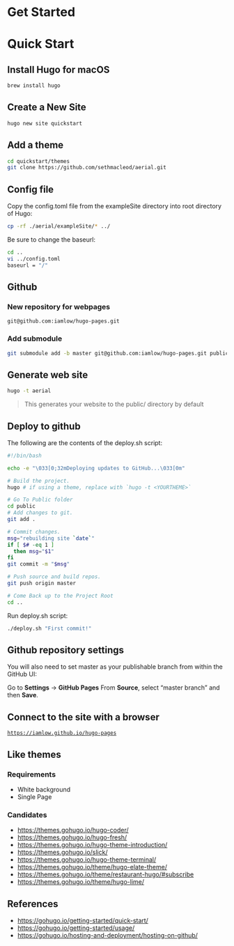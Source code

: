 Get Started
===========

# Quick Start

## Install Hugo for macOS
```sh
brew install hugo
```

## Create a New Site
```sh
hugo new site quickstart
```

## Add a theme
```sh
cd quickstart/themes
git clone https://github.com/sethmacleod/aerial.git
```

## Config file
Copy the config.toml file from the exampleSite directory into root directory of Hugo:
```sh
cp -rf ./aerial/exampleSite/* ../
```

Be sure to change the baseurl:
```sh
cd ..
vi ../config.toml
baseurl = "/"
```

## Github
### New repository for webpages
`git@github.com:iamlow/hugo-pages.git`

### Add submodule
```sh
git submodule add -b master git@github.com:iamlow/hugo-pages.git public
```

## Generate web site
```sh
hugo -t aerial
```
> This generates your website to the public/ directory by default

## Deploy to github
The following are the contents of the deploy.sh script:
```sh
#!/bin/bash

echo -e "\033[0;32mDeploying updates to GitHub...\033[0m"

# Build the project.
hugo # if using a theme, replace with `hugo -t <YOURTHEME>`

# Go To Public folder
cd public
# Add changes to git.
git add .

# Commit changes.
msg="rebuilding site `date`"
if [ $# -eq 1 ]
  then msg="$1"
fi
git commit -m "$msg"

# Push source and build repos.
git push origin master

# Come Back up to the Project Root
cd ..
```

Run deploy.sh script:
```sh
./deploy.sh "First commit!"
```

## Github repository settings
You will also need to set master as your publishable branch from within the GitHub UI:

Go to **Settings** → **GitHub Pages**
From **Source**, select “master branch” and then **Save**.

## Connect to the site with a browser
[`https://iamlow.github.io/hugo-pages`](https://iamlow.github.io/hugo-pages)

## Like themes

### Requirements

* White background
* Single Page

### Candidates

* https://themes.gohugo.io/hugo-coder/
* https://themes.gohugo.io/hugo-fresh/
* https://themes.gohugo.io/hugo-theme-introduction/
* https://themes.gohugo.io/slick/
* https://themes.gohugo.io/hugo-theme-terminal/
* https://themes.gohugo.io/theme/hugo-elate-theme/
* https://themes.gohugo.io/theme/restaurant-hugo/#subscribe
* https://themes.gohugo.io/theme/hugo-lime/

## References
- https://gohugo.io/getting-started/quick-start/
- https://gohugo.io/getting-started/usage/
- https://gohugo.io/hosting-and-deployment/hosting-on-github/
